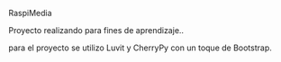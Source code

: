 

RaspiMedia

Proyecto realizando para fines de aprendizaje..

para el proyecto se utilizo Luvit y CherryPy con un toque de Bootstrap.

